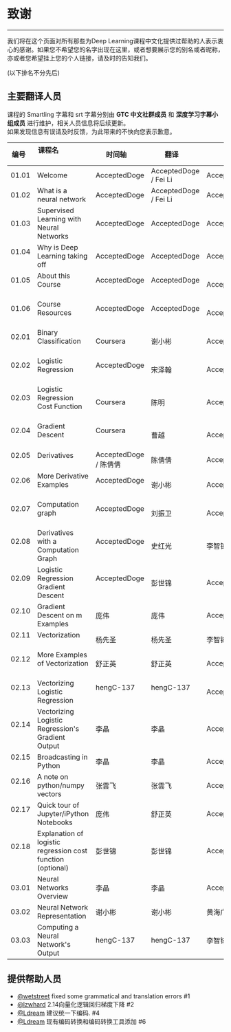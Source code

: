 ﻿# 致谢


---

我们将在这个页面对所有那些为Deep Learning课程中文化提供过帮助的人表示衷心的感谢。如果您不希望您的名字出现在这里，或者想要展示您的别名或者昵称，亦或者您希望挂上您的个人链接，请及时的告知我们。

(以下排名不分先后)

## 主要翻译人员
课程的 Smartling 字幕和 srt 字幕分别由 **GTC 中文社群成员** 和 **深度学习字幕小组成员** 进行维护，相关人员信息将后续更新。  
如果发现信息有误请及时反馈，为此带来的不快向您表示歉意。

| 编号    | 课程名                                         | 时间轴                   | 翻译                 | 审核         |
|---------|-----------------------------------------------|-------------------------|----------------------|--------------|
|01.01    | Welcome                                       | AcceptedDoge            | AcceptedDoge / Fei Li| AcceptedDoge |
|01.02    | What is a neural network                      | AcceptedDoge            | AcceptedDoge / Fei Li| AcceptedDoge |
|01.03    | Supervised Learning with Neural Networks      | AcceptedDoge            | AcceptedDoge         | AcceptedDoge |
|01.04    | Why is Deep Learning taking off               | AcceptedDoge            | AcceptedDoge         | AcceptedDoge |
|01.05    | About this Course                             | AcceptedDoge            | AcceptedDoge         | AcceptedDoge |
|01.06    | Course Resources                              | AcceptedDoge            | AcceptedDoge         | AcceptedDoge |
|02.01    | Binary Classification                         | Coursera                | 谢小彬                | AcceptedDoge |
|02.02    | Logistic Regression                           | AcceptedDoge            | 宋泽翰                | AcceptedDoge |
|02.03    | Logistic Regression Cost Function             | Coursera                | 陈明                  | AcceptedDoge |
|02.04    | Gradient Descent                              | Coursera                | 曹越                  | AcceptedDoge |
|02.05    | Derivatives                                   | AcceptedDoge / 陈倩倩    | 陈倩倩               | AcceptedDoge |
|02.06    | More Derivative Examples                      | AcceptedDoge            | 谢小彬               | AcceptedDoge |
|02.07    | Computation graph                             | AcceptedDoge            | 刘振卫               | AcceptedDoge |
|02.08    | Derivatives with a Computation Graph          | AcceptedDoge            | 史红光               | 李智锋        |
|02.09    | Logistic Regression Gradient Descent          | AcceptedDoge            | 彭世锦               | AcceptedDoge |
|02.10    | Gradient Descent on m Examples                | 庞伟                     | 庞伟                | AcceptedDoge |
|02.11    | Vectorization                                 | 杨先圣                   | 杨先圣               | 李智锋       |
|02.12    | More Examples of Vectorization                | 舒正英                   | 舒正英              | AcceptedDoge |
|02.13    | Vectorizing Logistic Regression               | hengC-137               | hengC-137          | AcceptedDoge |
|02.14    | Vectorizing Logistic Regression's Gradient Output| 李晶                  | 李晶                | AcceptedDoge |
|02.15    | Broadcasting in Python                        | 李晶                     | 李晶                | AcceptedDoge |
|02.16    | A note on python/numpy vectors                | 张雲飞                   | 张雲飞              | AcceptedDoge |
|02.17    | Quick tour of Jupyter/iPython Notebooks       | 庞伟                     | 舒正英              | AcceptedDoge |
|02.18    | Explanation of logistic regression cost function (optional) | 彭世锦     | 彭世锦              | AcceptedDoge |
|03.01    | Neural Networks Overview                      | 李晶                     | 李晶                | AcceptedDoge |
|03.02    | Neural Network Representation                 | 谢小彬                   | 谢小彬              | 黄海广        |
|03.03    | Computing a Neural Network's Output           | hengC-137               | hengC-137           | 李智锋        |




## 提供帮助人员

- [@wetstreet](https://github.com/wetstreet) fixed some grammatical and translation errors #1
- [@lzwhard](https://github.com/lzwhard) 2.14向量化逻辑回归梯度下降 #2
- [@Ldream](https://github.com/Ldream) 建议统一下编码. #4
- [@Ldream](https://github.com/Ldream) 现有编码转换和编码转换工具添加 #6
